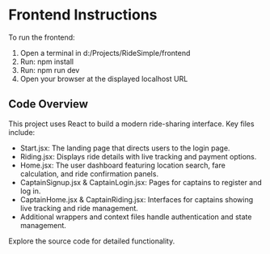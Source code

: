# Frontend Instructions

To run the frontend:
1. Open a terminal in d:/Projects/RideSimple/frontend
2. Run: npm install
3. Run: npm run dev
4. Open your browser at the displayed localhost URL

## Code Overview

This project uses React to build a modern ride-sharing interface. Key files include:
- Start.jsx: The landing page that directs users to the login page.
- Riding.jsx: Displays ride details with live tracking and payment options.
- Home.jsx: The user dashboard featuring location search, fare calculation, and ride confirmation panels.
- CaptainSignup.jsx & CaptainLogin.jsx: Pages for captains to register and log in.
- CaptainHome.jsx & CaptainRiding.jsx: Interfaces for captains showing live tracking and ride management.
- Additional wrappers and context files handle authentication and state management.

Explore the source code for detailed functionality.

